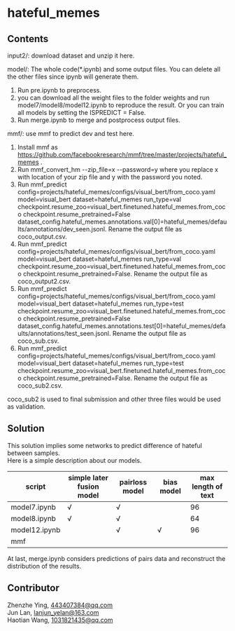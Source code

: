 hateful_memes
======================================

## Contents
input2/: download dataset and unzip it here.

model/: The whole code(*.ipynb) and some output files. You can delete all the other files since ipynb will generate them.
1.  Run pre.ipynb to preprocess.
2.  you can download all the weight files to the folder weights and run model7/model8/model12.ipynb to reproduce the result. Or you can train all models by setting the ISPREDICT = False.
3.  Run merge.ipynb to merge and postprocess output files.

mmf/: use mmf to predict dev and test here.   
1.  Install mmf as https://github.com/facebookresearch/mmf/tree/master/projects/hateful_memes .
2.  Run mmf_convert_hm --zip_file=x --password=y where you replace x with location of your zip file and y with the password you noted.
3.  Run mmf_predict config=projects/hateful_memes/configs/visual_bert/from_coco.yaml model=visual_bert dataset=hateful_memes run_type=val checkpoint.resume_zoo=visual_bert.finetuned.hateful_memes.from_coco checkpoint.resume_pretrained=False dataset_config.hateful_memes.annotations.val[0]=hateful_memes/defaults/annotations/dev_seen.jsonl. Rename the output file as coco_output.csv.  
4.  Run mmf_predict config=projects/hateful_memes/configs/visual_bert/from_coco.yaml model=visual_bert dataset=hateful_memes run_type=val checkpoint.resume_zoo=visual_bert.finetuned.hateful_memes.from_coco checkpoint.resume_pretrained=False. Rename the output file as coco_output2.csv.
5.  Run mmf_predict config=projects/hateful_memes/configs/visual_bert/from_coco.yaml model=visual_bert dataset=hateful_memes run_type=test checkpoint.resume_zoo=visual_bert.finetuned.hateful_memes.from_coco checkpoint.resume_pretrained=False dataset_config.hateful_memes.annotations.test[0]=hateful_memes/defaults/annotations/test_seen.jsonl. Rename the output file as coco_sub.csv.  
6.  Run mmf_predict config=projects/hateful_memes/configs/visual_bert/from_coco.yaml model=visual_bert dataset=hateful_memes run_type=test checkpoint.resume_zoo=visual_bert.finetuned.hateful_memes.from_coco checkpoint.resume_pretrained=False. Rename the output file as coco_sub2.csv.

coco_sub2 is used to final submission and other three files would be used as validation.


## Solution

This solution implies some networks to predict difference of hateful between samples.  
Here is a simple description about our models.  


script | simple later fusion model |  pairloss model | bias model |  max length of text 
-|-|-|-|-
model7.ipynb | √ | √ | |96|
model8.ipynb | √ | √ | |64|
model12.ipynb |  | √ | √ |96 |
mmf | | | | |  

At last, merge.ipynb considers predictions of pairs data and reconstruct the distribution of the results.

## Contributor

Zhenzhe Ying, 443407384@qq.com  
Jun Lan, lanjun_yelan@163.com  
Haotian Wang, 1031821435@qq.com  

